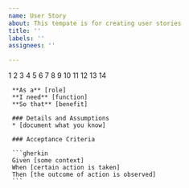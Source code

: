 ```yaml
---
name: User Story
about: This tempate is for creating user stories
title: ''
labels: ''
assignees: ''

---
```


1
    2
    3
    4
    5
    6
    7
    8
    9
    10
    11
    12
    13
    14

     **As a** [role]  
     **I need** [function]  
     **So that** [benefit]  
       
     ### Details and Assumptions
     * [document what you know]
       
     ### Acceptance Criteria  
       
     ```gherkin
     Given [some context]
     When [certain action is taken]
     Then [the outcome of action is observed]
     ```
